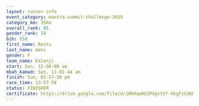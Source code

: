 ```yaml
---
layout: runner-info 
event_category: mantra-summit-challenge-2019 
category_km: 35km 
overall_rank: 85
gender_rank: 14
bib: 558
first_name: Restu
last_name: Aeni
gender: F
team_name: Kalenji
start: Sun, 12-00-00 am
mbah_kamad: Sun, 11-01-44 am
finish: Sun, 01-57-58 pm
race_time: 13-57-58
status: FINISHER
certificate: https://drive.google.com/file/d/10W4qwHU1Pdgvth7-XkgFzCd6BFRZd-q7/view?usp=sharing
---
```

